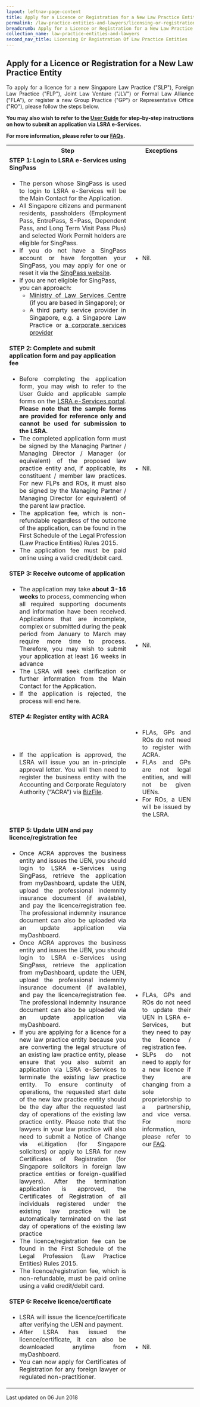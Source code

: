 ```yaml
---
layout: leftnav-page-content
title: Apply for a Licence or Registration for a New Law Practice Entity
permalink: /law-practice-entities-and-lawyers/licensing-or-registration-of-law-practice-entities/apply-for-a-licence-or-registration-for-a-new-law-practice-entity/
breadcrumb: Apply for a Licence or Registration for a New Law Practice Entity
collection_name: law-practice-entities-and-lawyers
second_nav_title: Licensing Or Registration Of Law Practice Entities
---
```


<style>
table tr td ul li {font-size: 1rem;}
  table tr td p {font-size: 1rem;}
</style>

Apply for a Licence or Registration for a New Law Practice Entity
---

<p style="text-align: justify">To apply for a licence for a new Singapore Law Practice ("SLP"), Foreign Law Practice ("FLP"), Joint Law Venture ("JLV") or Formal Law Alliance ("FLA"), or register a new Group Practice ("GP") or Representative Office ("RO"), please follow the steps below.</p>

<p style="text-align: justify"><b>You may also wish to refer to the <a href="https://www.mlaw.gov.sg/eservices/lsra/lsra-home/" target="_blank">User Guide</a> for step-by-step instructions on how to submit an application via LSRA e-Services.</b></p>

<p style="text-align: justify"><b>For more information, please refer to our <a href="https://va.ecitizen.gov.sg/cfp/customerpages/mlaw/explorefaq.aspx" target="_blank">FAQs</a>.</b></p>

<table>
  <tr>
    <th>Step</th>
    <th>Exceptions</th>
  </tr>
  <tr>
    <td>
      <b>STEP 1: Login to LSRA e-Services using SingPass</b>
    </td>
    <td></td>
  </tr>
  <tr>
    <td>
      <ul>
        <li style="text-align: justify">The person whose SingPass is used to login to LSRA e-Services will be the Main Contact for the Application.</li>
        <li style="text-align: justify">All Singapore citizens and permanent residents, passholders (Employment Pass, EntrePass, S-Pass, Dependent Pass, and Long Term Visit Pass Plus) and selected Work Permit holders are eligible for SingPass.</li>
        <li style="text-align: justify">
If you do not have a SingPass account or have forgotten your SingPass, you may apply for one or reset it via the <a href="https://www.singpass.gov.sg/spauth/login/loginpage?URL=%2F&TAM_OP=login" target="_blank">SingPass website</a>.</li>
        <li>If you are not eligible for SingPass, you can approach:
          <ul>
             <li style="text-align: justify"><a href="/about-us/contact-us/" target="_blank">Ministry of Law Services Centre</a> (if you are based in Singapore); or</li>
             <li style="text-align: justify">A third party service provider in Singapore, e.g. a Singapore Law Practice or <a href="http://www.saicsa.org.sg/english/contact/prac.htm" target="_blank">a corporate services provider</a></li>
          </ul>
        </li>
      </ul>
    </td>
    <td>
      <ul>
        <li>Nil.</li>
      </ul>
    </td>
  </tr>
  <tr>
    <td><b>STEP 2: Complete and submit application form and pay application fee</b></td>
    <td></td>
  </tr>
  <tr>
    <td>
      <ul>
        <li style="text-align: justify">Before completing the application form, you may wish to refer to the User Guide and applicable sample forms on the <a href="https://www.mlaw.gov.sg/eServices/LSRA/" target="_blank">LSRA e-Services portal</a>. <b>Please note that the sample forms are provided for reference only and cannot be used for submission to the LSRA.</b></li>
        <li style="text-align: justify">The completed application form must be signed by the Managing Partner / Managing Director / Manager (or equivalent) of the proposed law practice entity and, if applicable, its constituent / member law practices. For new FLPs and ROs, it must also be signed by the Managing Partner / Managing Director (or equivalent) of the parent law practice.</li>
         <li style="text-align: justify">The application fee, which is non-refundable regardless of the outcome of the application, can be found in the First Schedule of the Legal Profession (Law Practice Entities) Rules 2015.</li>
       <li style="text-align: justify">The application fee must be paid online using a valid credit/debit card.</li>
      </ul>
    </td>
    <td>
      <ul>
        <li>Nil.</li>
      </ul>
    </td>
  </tr>
  <tr>
    <td>
      <b>STEP 3: Receive outcome of application</b>
    </td>
    <td></td>
  </tr>
  <tr>
    <td>
      <ul>
         <li style="text-align: justify">The application may take <b>about 3-16 weeks</b> to process, commencing when all required supporting documents and information have been received. Applications that are incomplete, complex or submitted during the peak period from January to March may require more time to process. Therefore, you may wish to submit your application at least 16 weeks in advance</li>
        <li style="text-align:justify">The LSRA will seek clarification or further information from the Main Contact for the Application.</li>
        <li style="text-align: justify">If the application is rejected, the process will end here.</li>
      </ul>
    </td>
    <td>
      <ul>
        <li>Nil.</li>
      </ul>
    </td>
  </tr>
  <tr>
    <td><b>STEP 4: Register entity with ACRA</b></td>
    <td></td>
  </tr>
  <tr>
    <td>
      <ul>
        <li style="text-align:justify">If the application is approved, the LSRA will issue you an in-principle approval letter.  You will then need to register the business entity with the Accounting and Corporate Regulatory Authority (“ACRA”) via <a href="https://www.bizfile.gov.sg/ngbbizfileinternet/faces/oracle/webcenter/portalapp/pages/BizfileHomepage.jspx?_afrLoop=12873816544343619&_afrWindowMode=0&_afrWindowId=null#%40%3F_afrWindowId%3Dnull%26_afrLoop%3D12873816544343619%26_afrWindowMode%3D0%26_adf.ctrl-state%3D12uks2andg_4" target="_blank">BizFile</a>.</li>
      </ul>
    </td>
    <td>
      <ul>
        <li style="text-align:justify">FLAs, GPs and ROs do not need to register with ACRA.</li>
        <li style="text-align:justify">FLAs and GPs are not legal entities, and will not be given UENs.</li>
        <li style="text-align:justify">For ROs, a UEN will be issued by the LSRA.</li>
      </ul>
    </td>
  </tr>
  <tr>
    <td><b>STEP 5: Update UEN and pay licence/registration fee</b></td>
    <td></td>
  </tr>
  <tr>
    <td>
      <ul>
        <li style="text-align:justify">Once ACRA approves the business entity and issues the UEN, you should login to LSRA e-Services using SingPass, retrieve the application from myDashboard, update the UEN, upload the professional indemnity insurance document (if available), and pay the licence/registration fee. The professional indemnity insurance document can also be uploaded via an update application via myDashboard.</li>
        <li style="text-align:justify">Once ACRA approves the business entity and issues the UEN, you should login to LSRA e-Services using SingPass, retrieve the application from myDashboard, update the UEN, upload the professional indemnity insurance document (if available), and pay the licence/registration fee. The professional indemnity insurance document can also be uploaded via an update application via myDashboard.</li>
        <li style="text-align:justify">If you are applying for a licence for a new law practice entity because you are converting the legal structure of an existing law practice entity, please ensure that you also submit an application via LSRA e-Services to terminate the existing law practice entity. To ensure continuity of operations, the requested start date of the new law practice entity should be the day after the requested last day of operations of the existing law practice entity. Please note that the lawyers in your law practice will also need to submit a Notice of Change via eLitigation (for Singapore solicitors) or apply to LSRA for new Certificates of Registration (for Singapore solicitors in foreign law practice entities or foreign-qualified lawyers). After the termination application is approved, the Certificates of Registration of all individuals registered under the existing law practice will be automatically terminated on the last day of operations of the existing law practice</li>
        <li style="text-align:justify">The licence/registration fee can be found in the First Schedule of the Legal Profession (Law Practice Entities) Rules 2015.</li>
        <li style="text-align:justify">The licence/registration fee, which is non-refundable, must be paid online using a valid credit/debit card.</li>
      </ul>
    </td>
    <td>
      <ul>
        <li style="text-align:justify">FLAs, GPs and ROs do not need to update their UEN in LSRA e-Services, but they need to pay the licence / registration fee.</li>
        <li style="text-align:justify">SLPs do not need to apply for a new licence if they are changing from a sole proprietorship to a partnership, and vice versa. For more information, please refer to our <a href="https://va.ecitizen.gov.sg/cfp/customerPages/mlaw/explorefaq.aspx">FAQ</a>.</li>
      </ul>
    </td>
  </tr>
  <tr>
    <td><b>STEP 6: Receive licence/certificate</b></td>
    <td></td>
  </tr>
  <tr>
    <td>
      <ul>
        <li style="text-align:justify">LSRA will issue the licence/certificate after verifying the UEN and payment.</li>
        <li style="text-align:justify">After LSRA has issued the licence/certificate, it can also be downloaded anytime from myDashboard.</li>
        <li style="text-align:justify">You can now apply for Certificates of Registration for any foreign lawyer or regulated non-practitioner.</li>
      </ul>
    </td>
    <td>
      <ul>
        <li>Nil.</li>
      </ul>
    </td>
  </tr>
</table>

<p class="right-side-updated">Last updated on 06 Jun 2018</p>
